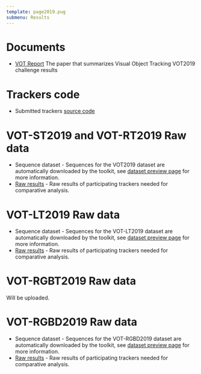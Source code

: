 ```yaml
---
template: page2019.pug
submenu: Results
---
```


# Documents

-   [VOT Report](http://prints.vicos.si/publications/375) The paper that summarizes Visual Object Tracking VOT2019 challenge results

# Trackers code

-   Submitted trackers [source code](https://www.votchallenge.net/vot2019/trackers.html)

# VOT-ST2019 and VOT-RT2019 Raw data

-   Sequence dataset - Sequences for the VOT2019 dataset are automatically downloaded by the toolkit, see [dataset preview page](/vot2019/dataset.html) for more information.
-   [Raw results](http://data.votchallenge.net/vot2019/results/vot2019_results.zip) - Raw results of participating trackers needed for comparative analysis.

# VOT-LT2019 Raw data

-   Sequence dataset - Sequences for the VOT-LT2019 dataset are automatically downloaded by the toolkit, see [dataset preview page](/vot2019/dataset.html) for more information.
-   [Raw results](http://data.votchallenge.net/vot2019/results/vot2019lt_results.zip) - Raw results of participating trackers needed for comparative analysis.

# VOT-RGBT2019 Raw data

Will be uploaded.
<!--
-   Sequence dataset - Sequences for the VOT-RGBT2019 dataset are automatically downloaded by the toolkit, see [dataset preview page](/vot2019/dataset.html) for more information.
-   [Raw results](http://data.votchallenge.net/vot2019/results/vot2019rgbt_results.zip) - Raw results of participating trackers needed for comparative analysis.
-->

# VOT-RGBD2019 Raw data

-   Sequence dataset - Sequences for the VOT-RGBD2019 dataset are automatically downloaded by the toolkit, see [dataset preview page](/vot2019/dataset.html) for more information.
-   [Raw results](http://data.votchallenge.net/vot2019/results/vot2019rgbd_results.zip) - Raw results of participating trackers needed for comparative analysis.

